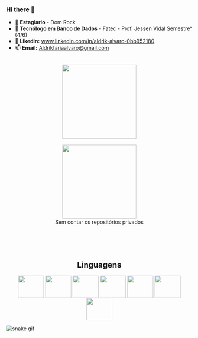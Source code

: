 ### Hi there 👋


- 🔭 **Estagiario** - Dom Rock
- 🌱 **Tecnólogo em Banco de Dados** - Fatec - Prof. Jessen Vidal Semestre°(4/6)
- 💬 **Likedin:** www.linkedin.com/in/aldrik-alvaro-0bb952180
- 📫 **Email:** Aldrikfariaalvaro@gmail.com


<br>
<div align = "center">
  <a href="https://github.com/Aldrik-Alvaro">
   <img height = "200em" src = "https://github-readme-stats.vercel.app/api?username=Aldrik-Alvaro&show_icons=true&theme=radical&include_all_commits=true&count_private=true" />
  </a>
  </br></br>
  <a href="https://github.com/Aldrik-Alvaro">
   <img height = "200em" src = "https://github-readme-stats.vercel.app/api/top-langs/?username=Aldrik-Alvaro&layout=compact&show_icons=true&theme=radical&include_all_commits=true&count_private=true" />
  </a></br> Sem contar os repositórios privados
  
  </br></br></br>
  <h2 >Linguagens</h2>
</div>

<div align = "center">
   <!--- HTML5 ---><img align = "center" alt = "" height = "60" width = "70" src ="https://cdn.jsdelivr.net/gh/devicons/devicon/icons/html5/html5-original-wordmark.svg"/>
   <!--- CSS3 ---><img align = "center" alt = "" height = "60" width = "70" src ="https://cdn.jsdelivr.net/gh/devicons/devicon/icons/css3/css3-original-wordmark.svg"/> 
   <!--- BOOTSTRAP ---><img align = "center" alt = "" height = "60" width = "70" src ="https://cdn.jsdelivr.net/gh/devicons/devicon/icons/bootstrap/bootstrap-plain-wordmark.svg"/>
  <!--- PHP ---><img align = "center" alt = "" height = "60" width = "70" src ="https://cdn.jsdelivr.net/gh/devicons/devicon/icons/php/php-original.svg"/>
   <!--- JS ---><img align = "center" alt = "" height = "60" width = "70" src="https://cdn.jsdelivr.net/gh/devicons/devicon/icons/javascript/javascript-original.svg"/>
   <!--- ORACLE ---><img align = "center" alt = "" height = "60" width = "70" src ="https://cdn.jsdelivr.net/gh/devicons/devicon/icons/oracle/oracle-original.svg"/>
   <!--- SQL SERVER ---><img align = "center" alt = "" height = "60" width = "70" src="https://cdn.jsdelivr.net/gh/devicons/devicon/icons/microsoftsqlserver/microsoftsqlserver-plain-wordmark.svg"/>
          
          
  </a>
  </br>
</div>

![snake gif](https://raw.githubusercontent.com/Aldrik-Alvaro/Aldrik-Alvaro/output/github-contribution-grid-snake.gif)

